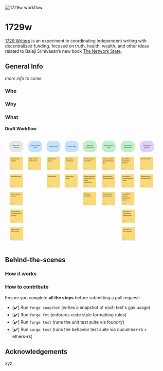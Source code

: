 ![1729w workflow](https://github.com/neodaoist/1729w/actions/workflows/ci.yml)

# 1729w

[1729 Writers](https://paper.li/1729writers) is an experiment in coordinating independent writing with decentralized funding, focused on truth, health, wealth, and other ideas related to Balaji Srinivasan’s new book [The Network State](https://thenetworkstate.com).

## General Info

_more info to come_

### Who

### Why

### What

#### Draft Workflow

![Story Map 3](./files/story-map-3.png)

## Behind-the-scenes

### How it works

### How to contribute

Ensure you complete **all the steps** before submitting a pull request:

- [✔️] Run `forge snapshot` (writes a snapshot of each test's gas usage)
- [✔️] Run `forge fmt` (enforces code style formatting rules)
- [✔️] Run `forge test` (runs the unit test suite via foundry)
- [✔️] Run `cargo test` (runs the behavior test suite via cucumber-rs + ethers-rs)

## Acknowledgements

xyz
